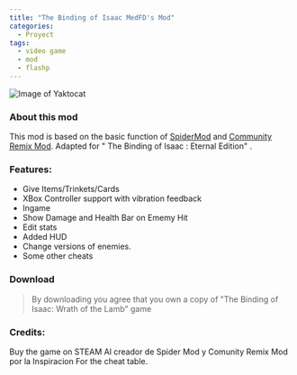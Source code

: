 ```yaml
---
title: "The Binding of Isaac MedFD's Mod"
categories:
  - Proyect
tags:
  - video game
  - mod
  - flashp
---
```


![Image of Yaktocat](http://cdn.akamai.steamstatic.com/steam/apps/113200/header.jpg?t=1447354527)

### About this mod
This mod is based on the basic function of [SpiderMod]() and [Community Remix Mod]().
Adapted for " The Binding of Isaac : Eternal Edition" .

### Features:
+ Give Items/Trinkets/Cards
+ XBox Controller support with vibration feedback
+ Ingame 
+ Show Damage and Health Bar on Ememy Hit
+ Edit stats
+ Added HUD
+ Change versions of enemies.
+ Some other cheats

### Download
>  By downloading you agree that you own a copy of "The Binding of Isaac: Wrath of the Lamb" game
 
### Credits:
 
 Buy the game on STEAM
 Al creador de Spider Mod y Comunity Remix Mod por la Inspiracion
 For the cheat table.
